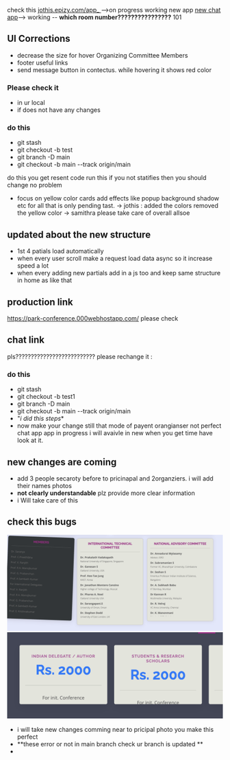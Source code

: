 
check this [jothis.epizy.com/app_ ](http://jothis.epizy.com/app_)-->on progress working
new app [new chat app](https://63ab2ea5645d9140f42f3694--jothis.netlify.app)--> working -- **which room number????????????????** 101

## UI Corrections

- decrease the size for hover Organizing Committee Members 
- footer useful links
- send message button in contectus. while hovering it shows red color


### Please check it 
- in ur local
-  if does not have any changes
### do this
- git stash
- git checkout -b test
- git branch -D main
- git checkout -b main --track origin/main

do this you get resent code run this if you not statifies then you should change no problem

- focus on yellow color cards add effects like popup background shadow etc for all that is only pending tast.
-> jothis : added the colors removed the yellow color
-> samithra please take care of overall allsoe



## updated about the new structure
- 1st 4 patials load automatically 
- when every user scroll make a request load data async so it increase speed a lot
- when every adding new partials add in a js too and keep same structure in home as like that
## production link
https://park-conference.000webhostapp.com/
please check


## chat link
pls??????????????????????????
please rechange it :
### do this
- git stash
- git checkout -b test1
- git branch -D main
- git checkout -b main --track origin/main
- "*i did this steps**
- now make your change still that mode of payent orangianser not perfect
chat app app in progress i will avaivle in new when you get time have look at it.

## new changes are coming
- add 3 people secaroty before to pricinapal and 2organziers. i will add their names photos
- **not clearly understandable** plz provide more clear information
- i Will take care of this

## check this bugs
![Image 1](correctimages/1.png)
![Image 2](correctimages/2.png)
- i will take new changes comming near to pricipal photo you make this perfect
- **these error or not in main branch check ur branch is updated **
- 
